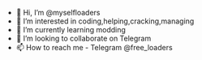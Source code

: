 - 👋 Hi, I’m @myselfloaders
- 👀 I’m interested in coding,helping,cracking,managing
- 🌱 I’m currently learning modding
- 💞️ I’m looking to collaborate on Telegram
- 📫 How to reach me - Telegram @free_loaders

<!---
myselfloaders/myselfloaders is a ✨ special ✨ repository because its `README.md` (this file) appears on your GitHub profile.
You can click the Preview link to take a look at your changes.
--->
